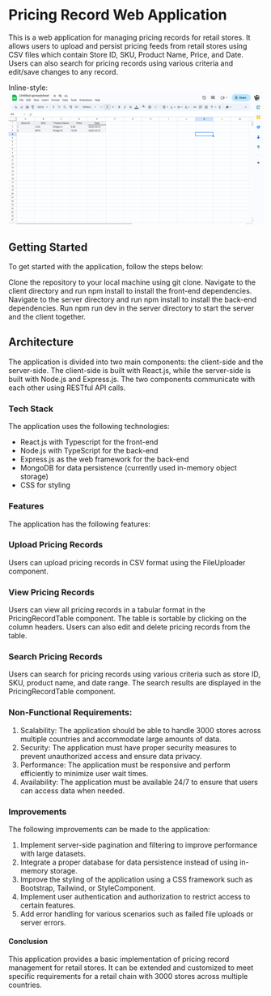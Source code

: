 # Pricing Record Web Application

This is a web application for managing pricing records for retail stores. It allows users to upload and persist pricing feeds from retail stores using CSV files which contain Store ID, SKU, Product Name, Price, and Date. Users can also search for pricing records using various criteria and edit/save changes to any record.

Inline-style:
![alt text](https://github.com/niteshBhardwaj/pricing-records-app/blob/main/screenshots.gif "Screenshots")

## Getting Started

To get started with the application, follow the steps below:

Clone the repository to your local machine using git clone.
Navigate to the client directory and run npm install to install the front-end dependencies.
Navigate to the server directory and run npm install to install the back-end dependencies.
Run npm run dev in the server directory to start the server and the client together.

## Architecture

The application is divided into two main components: the client-side and the server-side. The client-side is built with React.js, while the server-side is built with Node.js and Express.js. The two components communicate with each other using RESTful API calls.

### Tech Stack

The application uses the following technologies:

* React.js with Typescript for the front-end
* Node.js with TypeScript for the back-end
* Express.js as the web framework for the back-end
* MongoDB for data persistence (currently used in-memory object storage)
* CSS for styling

### Features

The application has the following features:

### Upload Pricing Records

Users can upload pricing records in CSV format using the FileUploader component.

### View Pricing Records

Users can view all pricing records in a tabular format in the PricingRecordTable component. The table is sortable by clicking on the column headers. Users can also edit and delete pricing records from the table.

### Search Pricing Records

Users can search for pricing records using various criteria such as store ID, SKU, product name, and date range. The search results are displayed in the PricingRecordTable component.

### Non-Functional Requirements:

1. Scalability: The application should be able to handle 3000 stores across multiple countries and accommodate large amounts of data.
2. Security: The application must have proper security measures to prevent unauthorized access and ensure data privacy.
3. Performance: The application must be responsive and perform efficiently to minimize user wait times.
4. Availability: The application must be available 24/7 to ensure that users can access data when needed.

### Improvements

The following improvements can be made to the application:

1. Implement server-side pagination and filtering to improve performance with large datasets.
2. Integrate a proper database for data persistence instead of using in-memory storage.
3. Improve the styling of the application using a CSS framework such as Bootstrap, Tailwind, or StyleComponent.
4. Implement user authentication and authorization to restrict access to certain features.
5. Add error handling for various scenarios such as failed file uploads or server errors.

#### Conclusion

This application provides a basic implementation of pricing record management for retail stores. It can be extended and customized to meet specific requirements for a retail chain with 3000 stores across multiple countries.